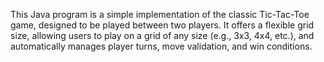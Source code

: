 This Java program is a simple implementation of the classic Tic-Tac-Toe game, designed to be played 
between two players. It offers a flexible grid size, allowing users to play on a grid of 
any size (e.g., 3x3, 4x4, etc.), and automatically manages player turns, move validation, and win conditions.